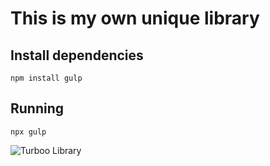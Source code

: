 # This is my own unique library

## Install dependencies
```
npm install gulp
```


## Running
```
npx gulp
```


![Turboo Library](https://github.com/TurbooGhost/SASS/assets/61920916/7f9c475f-046f-492c-9e6d-99bcda629854)
